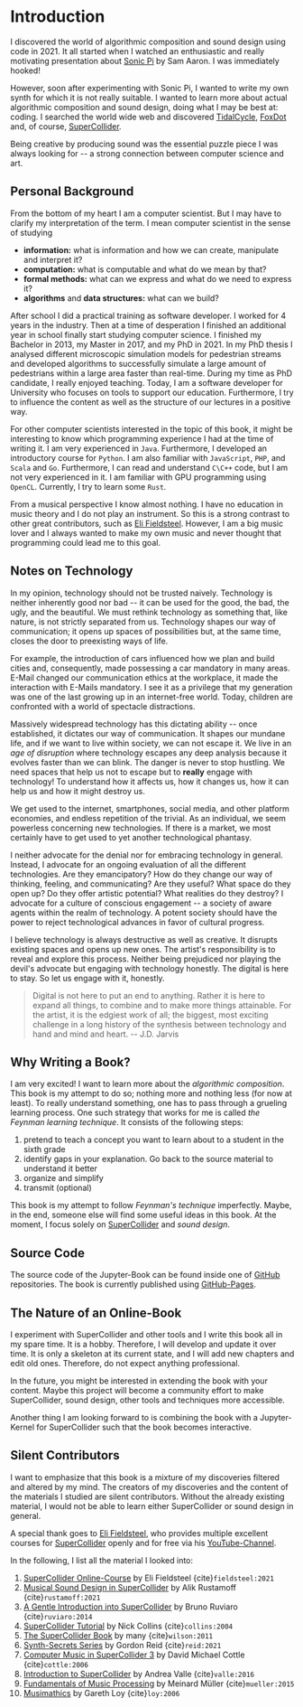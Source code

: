 # Introduction

I discovered the world of algorithmic composition and sound design using code in 2021.
It all started when I watched an enthusiastic and really motivating presentation about [Sonic Pi](https://github.com/sonic-pi-net/sonic-pi) by Sam Aaron.
I was immediately hooked!

However, soon after experimenting with Sonic Pi, I wanted to write my own synth for which it is not really suitable.
I wanted to learn more about actual algorithmic composition and sound design, doing what I may be best at: coding.
I searched the world wide web and discovered [TidalCycle](https://github.com/tidalcycles/Tidal), [FoxDot](https://foxdot.org/) and, of course, [SuperCollider](https://supercollider.github.io/).

Being creative by producing sound was the essential puzzle piece I was always looking for -- a strong connection between computer science and art.

## Personal Background

From the bottom of my heart I am a computer scientist.
But I may have to clarify my interpretation of the term.
I mean computer scientist in the sense of studying 

+ **information:** what is information and how we can create, manipulate and interpret it?
+ **computation:** what is computable and what do we mean by that?
+ **formal methods:** what can we express and what do we need to express it?
+ **algorithms** and **data structures:** what can we build?

After school I did a practical training as software developer.
I worked for 4 years in the industry.
Then at a time of desperation I finished an additional year in school finally start studying computer science.
I finished my Bachelor in 2013, my Master in 2017, and my PhD in 2021.
In my PhD thesis I analysed different microscopic simulation models for pedestrian streams and developed algorithms to successfully simulate a large amount of pedestrians within a large area faster than real-time.
During my time as PhD candidate, I really enjoyed teaching.
Today, I am a software developer for University who focuses on tools to support our education.
Furthermore, I try to influence the content as well as the structure of our lectures in a positive way.

For other computer scientists interested in the topic of this book, it might be interesting to know which programming experience I had at the time of writing it.
I am very experienced in ``Java``.
Furthermore, I developed an introductory course for ``Python``.
I am also familiar with ``JavaScript``, ``PHP``, and ``Scala`` and ``Go``.
Furthermore, I can read and understand ``C\C++`` code, but I am not very experienced in it.
I am familiar with GPU programming using ``OpenCL``.
Currently, I try to learn some ``Rust``.

From a musical perspective I know almost nothing.
I have no education in music theory and I do not play an instrument.
So this is a strong contrast to other great contributors, such as [Eli Fieldsteel](https://www.elifieldsteel.com/).
However, I am a big music lover and I always wanted to make my own music and never thought that programming could lead me to this goal.

## Notes on Technology

In my opinion, technology should not be trusted naively.
Technology is neither inherently good nor bad -- it can be used for the good, the bad, the ugly, and the beautiful.
We must rethink technology as something that, like nature, is not strictly separated from us.
Technology shapes our way of communication; it opens up spaces of possibilities but, at the same time, closes the door to preexisting ways of life.

For example, the introduction of cars influenced how we plan and build cities and, consequently, made possessing a car mandatory in many areas.
E-Mail changed our communication ethics at the workplace, it made the interaction with E-Mails mandatory.
I see it as a privilege that my generation was one of the last growing up in an internet-free world.
Today, children are confronted with a world of spectacle distractions.

Massively widespread technology has this dictating ability -- once established, it dictates our way of communication.
It shapes our mundane life, and if we want to live within society, we can not escape it.
We live in an *age of disruption* where technology escapes any deep analysis because it evolves faster than we can blink.
The danger is never to stop hustling.
We need spaces that help us not to escape but to **really** engage with technology!
To understand how it affects us, how it changes us, how it can help us and how it might destroy us.

We get used to the internet, smartphones, social media, and other platform economies, and endless repetition of the trivial.
As an individual, we seem powerless concerning new technologies.
If there is a market, we most certainly have to get used to yet another technological phantasy.

I neither advocate for the denial nor for embracing technology in general.
Instead, I advocate for an ongoing evaluation of all the different technologies.
Are they emancipatory?
How do they change our way of thinking, feeling, and communicating?
Are they useful?
What space do they open up?
Do they offer artistic potential?
What realities do they destroy?
I advocate for a culture of conscious engagement -- a society of aware agents within the realm of technology.
A potent society should have the power to reject technological advances in favor of cultural progress.

I believe technology is always destructive as well as creative.
It disrupts existing spaces and opens up new ones. 
The artist's responsibility is to reveal and explore this process.
Neither being prejudiced nor playing the devil's advocate but engaging with technology honestly.
The digital is here to stay.
So let us engage with it, honestly.

>Digital is not here to put an end to anything. Rather it is here to expand all things, to combine and to make more things attainable. For the artist, it is the edgiest work of all; the biggest, most exciting challenge in a long history of the synthesis between technology and hand and mind and heart. -- J.D. Jarvis


## Why Writing a Book?

I am very excited!
I want to learn more about the *algorithmic composition*. 
This book is my attempt to do so; nothing more and nothing less (for now at least).
To really understand something, one has to pass through a grueling learning process.
One such strategy that works for me is called *the Feynman learning technique*.
It consists of the following steps:

1. pretend to teach a concept you want to learn about to a student in the sixth grade
2. identify gaps in your explanation. Go back to the source material to understand it better
3. organize and simplify
4. transmit (optional)

This book is my attempt to follow *Feynman's technique* imperfectly.
Maybe, in the end, someone else will find some useful ideas in this book.
At the moment, I focus solely on [SuperCollider](https://supercollider.github.io/) and *sound design*. 

## Source Code

The source code of the Jupyter-Book can be found inside one of [GitHub](https://github.com/BZoennchen/supercollider-book) repositories.
The book is currently published using [GitHub-Pages](https://bzoennchen.github.io/supercollider-book/intro.html).

## The Nature of an Online-Book

I experiment with SuperCollider and other tools and I write this book all in my spare time. 
It is a hobby. 
Therefore, I will develop and update it over time.
It is only a skeleton at its current state, and I will add new chapters and edit old ones. 
Therefore, do not expect anything professional.

In the future, you might be interested in extending the book with your content. 
Maybe this project will become a community effort to make SuperCollider, sound design, other tools and techniques more accessible.

Another thing I am looking forward to is combining the book with a Jupyter-Kernel for SuperCollider such that the book becomes interactive.

## Silent Contributors

I want to emphasize that this book is a mixture of my discoveries filtered and altered by my mind.
The creators of my discoveries and the content of the materials I studied are silent contributors.
Without the already existing material, I would not be able to learn either SuperCollider or sound design in general. 

A special thank goes to [Eli Fieldsteel](https://www.elifieldsteel.com/), who provides multiple excellent courses for [SuperCollider](https://supercollider.github.io/) openly and for free via his [YouTube-Channel](https://www.youtube.com/user/elifieldsteel). 

In the following, I list all the material I looked into:

1. [SuperCollider Online-Course](https://www.youtube.com/user/elifieldsteel) by Eli Fieldsteel {cite}`fieldsteel:2021`
2. [Musical Sound Design in SuperCollider](https://www.youtube.com/channel/UCypLRZiSlIQjsT_7J4Vz35Q) by Alik Rustamoff {cite}`rustamoff:2021`
3. [A Gentle Introduction into SuperCollider](https://scholarcommons.scu.edu/faculty_books/91/) by Bruno Ruviaro {cite}`ruviaro:2014`
4. [SuperCollider Tutorial](https://composerprogrammer.com/teaching/supercollider/sctutorial/tutorial.html) by Nick Collins {cite}`collins:2004`
5. [The SuperCollider Book](https://mitpress.mit.edu/books/supercollider-book) by many {cite}`wilson:2011`
6. [Synth-Secrets Series](https://www.soundonsound.com/series/synth-secrets) by Gordon Reid {cite}`reid:2021`
7. [Computer Music in SuperCollider 3](https://www.e-booksdirectory.com/details.php?ebook=10110) by David Michael Cottle {cite}`cottle:2006`
8. [Introduction to SuperCollider](https://www.logos-verlag.de/cgi-bin/engbuchmid?isbn=4017&lng=eng&id=) by Andrea Valle {cite}`valle:2016`
9. [Fundamentals of Music Processing](https://link.springer.com/book/10.1007/978-3-319-21945-5) by Meinard Müller {cite}`mueller:2015`
10. [Musimathics](http://www.musimathics.com/) by Gareth Loy {cite}`loy:2006`